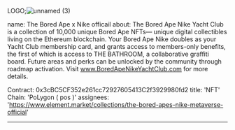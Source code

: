  LOGO;![unnamed (3)](https://user-images.githubusercontent.com/97267914/177099777-6cd32b99-2b4b-4e6f-bc08-a254a4044e35.png)


name: The Bored Ape x Nike officail 
about: The Bored Ape Nike Yacht Club is a collection of 10,000 unique Bored Ape NFTs— unique digital collectibles living on the Ethereum blockchain. Your Bored Ape Nike doubles as your Yacht Club membership card, and grants access to members-only benefits, the first of which is access to THE BATHROOM, a collaborative graffiti board. Future areas and perks can be unlocked by the community through roadmap activation. Visit www.BoredApeNikeYachtClub.com for more details.


Contract: 0x3cBC5CF352e261cc72927605413C2f3929980fd2
title: 'NFT'
Chain:  'PoLygon ( pos )'
assignees: 'https://www.element.market/collections/the-bored-apes-nike-metaverse-official'

---

